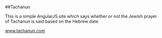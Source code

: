 ##Tachanun

This is a simple AngularJS site which says whether or not the Jewish prayer of Tachanun is said based on the Hebrew date.

www.tachanun.com